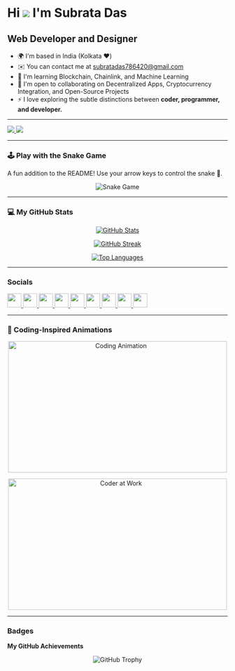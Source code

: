 # Hi ![](https://user-images.githubusercontent.com/18350557/176309783-0785949b-9127-417c-8b55-ab5a4333674e.gif) I'm Subrata Das

## Web Developer and Designer

- 🌍  I'm based in India (Kolkata ❤️)  
- ✉️  You can contact me at [subratadas786420@gmail.com](mailto:subratadas786420@gmail.com)  
- 🧠  I'm learning Blockchain, Chainlink, and Machine Learning  
- 🤝  I'm open to collaborating on Decentralized Apps, Cryptocurrency Integration, and Open-Source Projects  
- ⚡  I love exploring the subtle distinctions between **coder, programmer, and developer.**  

---

<a href="https://www.github.com/subratadasGit" target="_blank" rel="noreferrer">
  <img src="https://img.shields.io/github/followers/subratadasGit?logo=github&style=for-the-badge&color=0891b2&labelColor=1c1917" />
</a>
<a href="https://www.x.com/Subrata786420" target="_blank" rel="noreferrer">
  <img src="https://img.shields.io/twitter/follow/Subrata786420?logo=twitter&style=for-the-badge&color=0891b2&labelColor=1c1917" />
</a>

---

### 🕹️ Play with the Snake Game  
A fun addition to the README! Use your arrow keys to control the snake 🐍.  

<p align="center">
  <img src="https://github.com/subratadasGit/subratadasGit/blob/output/github-contribution-grid-snake.svg" alt="Snake Game" />
</p>

---

### 💻 My GitHub Stats  
<p align="center">
  <a href="http://www.github.com/subratadasGit">
    <img src="https://github-readme-stats.vercel.app/api?username=subratadasGit&show_icons=true&count_private=true&title_color=0891b2&text_color=ffffff&icon_color=0891b2&bg_color=1c1917&hide_border=true" alt="GitHub Stats" />
  </a>
</p>

<p align="center">
  <a href="http://www.github.com/subratadasGit">
    <img src="https://github-readme-streak-stats.herokuapp.com/?user=subratadasGit&stroke=ffffff&background=1c1917&ring=0891b2&fire=0891b2&currStreakNum=ffffff&currStreakLabel=0891b2&sideNums=ffffff&sideLabels=ffffff&dates=ffffff&hide_border=true" alt="GitHub Streak" />
  </a>
</p>

<p align="center">
  <a href="https://github.com/subratadasGit">
    <img src="https://github-readme-stats.vercel.app/api/top-langs/?username=subratadasGit&langs_count=10&title_color=0891b2&text_color=ffffff&icon_color=0891b2&bg_color=1c1917&hide_border=true&locale=en&custom_title=Top%20Languages" alt="Top Languages" />
  </a>
</p>

---

### Socials  
<p align="left">
  <a href="https://discord.com/users/Subratadas786" target="_blank" rel="noreferrer">
    <img src="https://raw.githubusercontent.com/danielcranney/readme-generator/main/public/icons/socials/discord.svg" width="32" height="32" />
  </a>
  <a href="https://www.facebook.com/profile.php?id=100004485137463" target="_blank" rel="noreferrer">
    <img src="https://raw.githubusercontent.com/danielcranney/readme-generator/main/public/icons/socials/facebook.svg" width="32" height="32" />
  </a>
  <a href="https://www.github.com/subratadasGit" target="_blank" rel="noreferrer">
    <img src="https://raw.githubusercontent.com/danielcranney/readme-generator/main/public/icons/socials/github.svg" width="32" height="32" />
  </a>
  <a href="https://hashnode.com/subratadasDev.hashnode.dev" target="_blank" rel="noreferrer">
    <img src="https://raw.githubusercontent.com/danielcranney/readme-generator/main/public/icons/socials/hashnode.svg" width="32" height="32" />
  </a>
  <a href="http://www.instagram.com/akashdas786420_" target="_blank" rel="noreferrer">
    <img src="https://raw.githubusercontent.com/danielcranney/readme-generator/main/public/icons/socials/instagram.svg" width="32" height="32" />
  </a>
  <a href="https://www.linkedin.com/in/subrata-das-1094a8253/" target="_blank" rel="noreferrer">
    <img src="https://raw.githubusercontent.com/danielcranney/readme-generator/main/public/icons/socials/linkedin.svg" width="32" height="32" />
  </a>
  <a href="http://www.medium.com/subratadas786420" target="_blank" rel="noreferrer">
    <img src="https://raw.githubusercontent.com/danielcranney/readme-generator/main/public/icons/socials/medium.svg" width="32" height="32" />
  </a>
  <a href="https://www.x.com/Subrata786420" target="_blank" rel="noreferrer">
    <img src="https://raw.githubusercontent.com/danielcranney/readme-generator/main/public/icons/socials/twitter.svg" width="32" height="32" />
  </a>
  <a href="https://www.threads.net/@akashdas786" target="_blank" rel="noreferrer">
    <img src="https://raw.githubusercontent.com/danielcranney/readme-generator/main/public/icons/socials/threads.svg" width="32" height="32" />
  </a>
</p>

---

### 🎨 Coding-Inspired Animations  
<p align="center">
  <img src="https://media.giphy.com/media/VTtANKl0beDFQRLDTh/giphy.gif" width="500" height="300" alt="Coding Animation" />
</p>

<p align="center">
  <img src="https://media.giphy.com/media/RbDKaczqWovIugyJmW/giphy.gif" width="500" height="300" alt="Coder at Work" />
</p>

---

### Badges  

<b>My GitHub Achievements</b>  

<p align="center">
  <img src="https://github-profile-trophy.vercel.app/?username=subratadasGit&theme=darkhub&no-frame=true&no-bg=true&margin-w=15&margin-h=15" alt="GitHub Trophy" />
</p>
